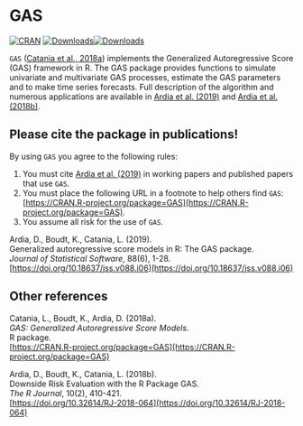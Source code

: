 # GAS
[![CRAN](http://www.r-pkg.org/badges/version/GAS)](https://cran.r-project.org/package=GAS) [![Downloads](http://cranlogs.r-pkg.org/badges/GAS?color=brightgreen)](http://www.r-pkg.org/pkg/GAS)[![Downloads](http://cranlogs.r-pkg.org/badges/grand-total/GAS?color=brightgreen)](http://www.r-pkg.org/pkg/GAS)

`GAS` ([Catania et al., 2018a](https://CRAN.R-project.org/package=GAS)) implements the Generalized Autoregressive 
Score (GAS) framework in R. The GAS package provides 
functions to simulate univariate and multivariate GAS processes,
estimate the GAS parameters and to make time series forecasts. Full description of the algorithm and numerous applications are available in [Ardia et al. (2019)](https://doi.org/10.18637/jss.v088.i06) and [Ardia et al. (2018b)](https://doi.org/10.32614/RJ-2018-064).

## Please cite the package in publications!

By using `GAS` you agree to the following rules: 

1) You must cite [Ardia et al. (2019)](https://doi.org/10.18637/jss.v088.i06) in working papers and published papers that use `GAS`.
2) You must place the following URL in a footnote to help others find `GAS`: [https://CRAN.R-project.org/package=GAS](https://CRAN.R-project.org/package=GAS). 
3) You assume all risk for the use of `GAS`.

Ardia, D., Boudt, K., Catania, L. (2019).  
Generalized autoregressive score models in R: The GAS package.  
_Journal of Statistical Software_, 88(6), 1-28.  
[https://doi.org/10.18637/jss.v088.i06](https://doi.org/10.18637/jss.v088.i06)   

## Other references

Catania, L., Boudt, K., Ardia, D. (2018a).  
_GAS: Generalized Autoregressive Score Models_.  
R package.  
[https://CRAN.R-project.org/package=GAS](https://CRAN.R-project.org/package=GAS)  

Ardia, D., Boudt, K., Catania, L. (2018b).  
Downside Risk Evaluation with the R Package GAS.     
_The R Journal_, 10(2), 410-421.  
[https://doi.org/10.32614/RJ-2018-064](https://doi.org/10.32614/RJ-2018-064)    
